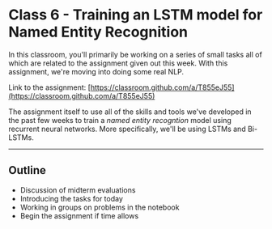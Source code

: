 # Class 6 - Training an LSTM model for Named Entity Recognition

In this classroom, you'll primarily be working on a series of small tasks all of which are related to the assignment given out this week. With this assignment, we're moving into doing some real NLP. 

Link to the assignment: [https://classroom.github.com/a/T855eJ55](https://classroom.github.com/a/T855eJ55)

The assignment itself to use all of the skills and tools we've developed in the past few weeks to train a *named entity recogntion* model using recurrent neural networks. More specifically, we'll be using LSTMs and Bi-LSTMs.

---
## Outline

- Discussion of midterm evaluations
- Introducing the tasks for today
- Working in groups on problems in the notebook
- Begin the assignment if time allows
